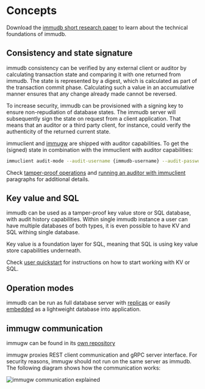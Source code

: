 # Concepts

Download the [immudb short research paper](https://codenotary.s3.amazonaws.com/Research-Paper-immudb-CodeNotary_v3.0.pdf) to learn about the technical foundations of immudb.

<WrappedSection>

## Consistency and state signature

immudb consistency can be verified by any external client or auditor by calculating transaction state and comparing it with one returned from immudb. The state is represented by a digest, which is calculated as part of the transaction commit phase. Calculating such a value in an accumulative manner ensures that any change already made cannot be reversed.

To increase security, immudb can be provisioned with a signing key to ensure non-repudiation of database states. The immudb server will subsequently sign the state on request from a client application.
That means that an auditor or a third party client, for instance, could verify the authenticity of the returned current state.

immuclient and [immugw](https://github.com/codenotary/immugw) are shipped with auditor capabilities.
To get the (signed) state in combination with the immuclient with auditor capabilities:
```bash
immuclient audit-mode --audit-username {immudb-username} --audit-password {immudb-pw} --server-signing-pub-key {state-public-key}
```

Check [tamper-proof operations](develop/operations.html) and [running an auditor with immuclient](develop/auditor.html) paragraphs for additional details.

</WrappedSection>

<WrappedSection>

## Key value and SQL

immudb can be used as a tamper-proof key value store or SQL database, with audit history capabilities. Within single immudb instance a user can have multiple databases of both types, it is even possible to have KV and SQL withing single database.

Key value is a foundation layer for SQL, meaning that SQL is using key value store capabilities underneath. 

Check [user quickstart](quickstart.html) for instructions on how to start working with KV or SQL. 

</WrappedSection>

<WrappedSection>

## Operation modes

immudb can be run as full database server with [replicas](operations/replication.html) or easily [embedded](develop/embedding.html) as a lightweight database into application.

</WrappedSection>

<WrappedSection>

## immugw communication
immugw can be found in its [own repository](https://github.com/codenotary/immugw)

immugw proxies REST client communication and gRPC server interface. For security reasons, immugw should not run on the same server as immudb. The following diagram shows how the communication works:

![immugw communication explained](/diagram-immugw.svg)

</WrappedSection>
